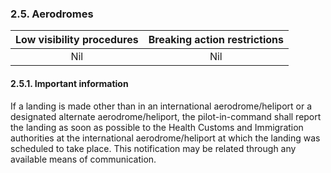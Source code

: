 ### 	2.5. Aerodromes

| Low visibility procedures | Breaking action restrictions |
| :-----------------------: | :--------------------------: |
|            Nil            |             Nil              |

#### 2.5.1. Important information

If a landing is made other than in an international aerodrome/heliport or a designated  alternate  aerodrome/heliport, the pilot-in-command shall report the landing as soon as possible to the Health Customs and Immigration authorities at the international aerodrome/heliport at which the landing was scheduled to take place. This notification may be related through any available means of communication.